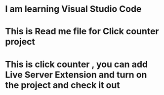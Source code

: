 # I am learning Visual Studio Code 
# This is Read me file for Click counter project 

# This is click counter , you can add Live Server Extension and turn on the project and check it out 
